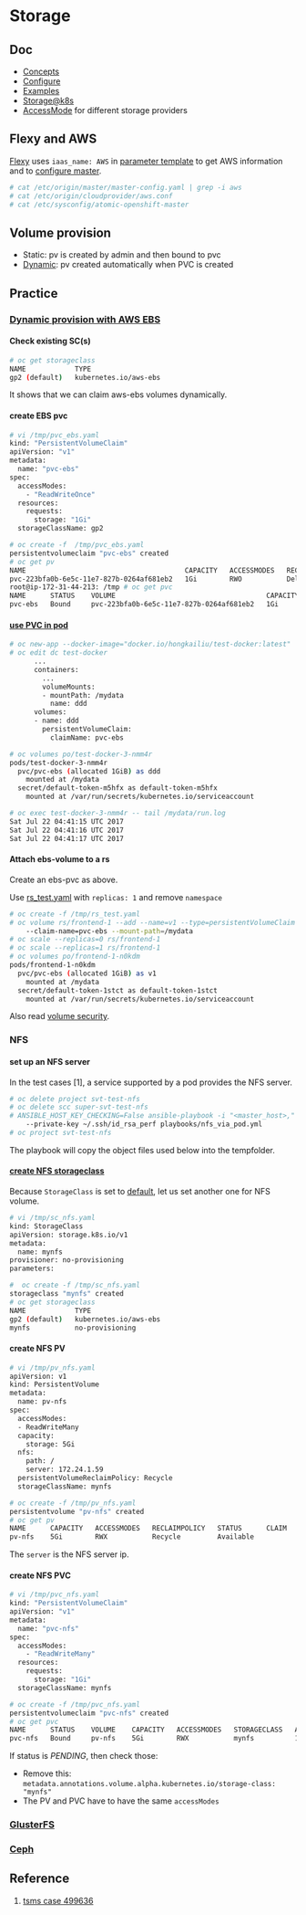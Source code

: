 # Storage

## Doc

* [Concepts](https://docs.openshift.org/latest/architecture/additional_concepts/storage.html)
* [Configure](https://docs.openshift.org/latest/install_config/persistent_storage/index.html)
* [Examples](https://docs.openshift.org/latest/install_config/storage_examples/index.html)
* [Storage@k8s](https://kubernetes.io/docs/concepts/storage/volumes/)
* [AccessMode](https://kubernetes.io/docs/concepts/storage/persistent-volumes/) for different storage providers


## Flexy and AWS
[Flexy](flexy.md) uses <code>iaas_name: AWS</code> in [parameter template](http://git.app.eng.bos.redhat.com/git/openshift-misc.git/plain/v3-launch-templates/system-testing/aos-36/aws/vars.ose36-aws-svt.yaml) to get AWS information and to [configure master](https://docs.openshift.org/latest/install_config/configuring_aws.html#install-config-configuring-aws).

```sh
# cat /etc/origin/master/master-config.yaml | grep -i aws
# cat /etc/origin/cloudprovider/aws.conf
# cat /etc/sysconfig/atomic-openshift-master
```

## Volume provision

* Static: pv is created by admin and then bound to pvc
* [Dynamic](https://docs.openshift.org/latest/install_config/persistent_storage/dynamically_provisioning_pvs.html): pv created automatically when PVC is created

## Practice

### [Dynamic provision with AWS EBS](https://docs.openshift.org/latest/install_config/persistent_storage/persistent_storage_aws.html)

#### Check existing SC(s)

```sh
# oc get storageclass 
NAME            TYPE
gp2 (default)   kubernetes.io/aws-ebs
```
It shows that we can claim aws-ebs volumes dynamically.

#### create EBS pvc

```sh
# vi /tmp/pvc_ebs.yaml
kind: "PersistentVolumeClaim"
apiVersion: "v1"
metadata:
  name: "pvc-ebs"
spec:
  accessModes:
    - "ReadWriteOnce"
  resources:
    requests:
      storage: "1Gi"
  storageClassName: gp2

# oc create -f  /tmp/pvc_ebs.yaml 
persistentvolumeclaim "pvc-ebs" created
# oc get pv
NAME                                       CAPACITY   ACCESSMODES   RECLAIMPOLICY   STATUS      CLAIM         STORAGECLASS   REASON    AGE
pvc-223bfa0b-6e5c-11e7-827b-0264af681eb2   1Gi        RWO           Delete          Bound       aaa/pvc-ebs   gp2                      3s
root@ip-172-31-44-213: /tmp # oc get pvc
NAME      STATUS    VOLUME                                     CAPACITY   ACCESSMODES   STORAGECLASS   AGE
pvc-ebs   Bound     pvc-223bfa0b-6e5c-11e7-827b-0264af681eb2   1Gi        RWO           gp2            10s
```

#### [use PVC in pod](https://docs.openshift.org/latest/architecture/additional_concepts/storage.html#pvc-claims-as-volumes)

```sh
# oc new-app --docker-image="docker.io/hongkailiu/test-docker:latest"
# oc edit dc test-docker
      ...
      containers:
        ...
        volumeMounts:
        - mountPath: /mydata
          name: ddd  
      volumes:
      - name: ddd
        persistentVolumeClaim:
          claimName: pvc-ebs

# oc volumes po/test-docker-3-nmm4r
pods/test-docker-3-nmm4r
  pvc/pvc-ebs (allocated 1GiB) as ddd
    mounted at /mydata
  secret/default-token-m5hfx as default-token-m5hfx
    mounted at /var/run/secrets/kubernetes.io/serviceaccount

# oc exec test-docker-3-nmm4r -- tail /mydata/run.log
Sat Jul 22 04:41:15 UTC 2017
Sat Jul 22 04:41:16 UTC 2017
Sat Jul 22 04:41:17 UTC 2017

```

#### Attach ebs-volume to a rs
Create an ebs-pvc as above.

Use [rs_test.yaml](../files/rs_test.yaml) with <code>replicas: 1</code> and remove <code>namespace</code>

```sh
# oc create -f /tmp/rs_test.yaml
# oc volume rs/frontend-1 --add --name=v1 --type=persistentVolumeClaim \
    --claim-name=pvc-ebs --mount-path=/mydata
# oc scale --replicas=0 rs/frontend-1
# oc scale --replicas=1 rs/frontend-1
# oc volumes po/frontend-1-n0kdm
pods/frontend-1-n0kdm
  pvc/pvc-ebs (allocated 1GiB) as v1
    mounted at /mydata
  secret/default-token-1stct as default-token-1stct
    mounted at /var/run/secrets/kubernetes.io/serviceaccount
```

Also read [volume security](https://docs.openshift.org/latest/install_config/persistent_storage/pod_security_context.html).

### NFS

#### set up an NFS server
In the test cases [1], a service supported by a pod provides the NFS server.

```sh
# oc delete project svt-test-nfs
# oc delete scc super-svt-test-nfs
# ANSIBLE_HOST_KEY_CHECKING=False ansible-playbook -i "<master_host>," \
    --private-key ~/.ssh/id_rsa_perf playbooks/nfs_via_pod.yml
# oc project svt-test-nfs
```

The playbook will copy the object files used below into the tempfolder.

#### [create NFS storageclass](https://docs.openshift.org/latest/install_config/storage_examples/storage_classes_legacy.html)

Because <code>StorageClass</code> is set to [default](https://docs.openshift.org/latest/architecture/additional_concepts/storage.html#pvc-storage-class), let us set another one for NFS volume.

```sh
# vi /tmp/sc_nfs.yaml
kind: StorageClass
apiVersion: storage.k8s.io/v1
metadata:
  name: mynfs 
provisioner: no-provisioning 
parameters:

#  oc create -f /tmp/sc_nfs.yaml 
storageclass "mynfs" created
# oc get storageclass 
NAME            TYPE
gp2 (default)   kubernetes.io/aws-ebs   
mynfs           no-provisioning
```

#### create NFS PV

```sh
# vi /tmp/pv_nfs.yaml
apiVersion: v1
kind: PersistentVolume
metadata:
  name: pv-nfs
spec:
  accessModes:
  - ReadWriteMany
  capacity:
    storage: 5Gi
  nfs:
    path: /
    server: 172.24.1.59
  persistentVolumeReclaimPolicy: Recycle
  storageClassName: mynfs

# oc create -f /tmp/pv_nfs.yaml
persistentvolume "pv-nfs" created
# oc get pv
NAME      CAPACITY   ACCESSMODES   RECLAIMPOLICY   STATUS      CLAIM     STORAGECLASS   REASON    AGE
pv-nfs    5Gi        RWX           Recycle         Available             mynfs                    14m
```
The <code>server</code> is the NFS server ip.

#### create NFS PVC

```sh
# vi /tmp/pvc_nfs.yaml 
kind: "PersistentVolumeClaim"
apiVersion: "v1"
metadata:
  name: "pvc-nfs"
spec:
  accessModes:
    - "ReadWriteMany"
  resources:
    requests:
      storage: "1Gi"
  storageClassName: mynfs

# oc create -f /tmp/pvc_nfs.yaml 
persistentvolumeclaim "pvc-nfs" created
# oc get pvc
NAME      STATUS    VOLUME    CAPACITY   ACCESSMODES   STORAGECLASS   AGE
pvc-nfs   Bound     pv-nfs    5Gi        RWX           mynfs          13m

```


If status is *PENDING*, then check those:

* Remove this: <code>metadata.annotations.volume.alpha.kubernetes.io/storage-class: "mynfs"</code>
* The PV and PVC have to have the same <code>accessModes</code>


### [GlusterFS](../storage/glusterFS.md)
### [Ceph](../storage/ceph.md)

## Reference
1. [tsms case 499636](https://tcms.engineering.redhat.com/case/499636/?from_plan=14587)
